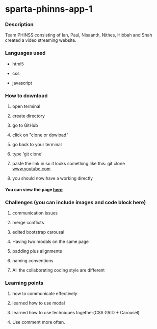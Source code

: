 # sparta-phinns-app-1

### Description

Team PHINSS consisting of Ian, Paul, Nisaanth, Nithes, Hibbah and Shah created a video streaming website.

### Languages used

* html5

* css

* javascript

### How to download

1. open terminal

2. create directory

3. go to GitHub

4. click on "clone or dowload"

5. go back to your terminal

6. type 'git clone'

7. paste the link in so it looks something like this: git clone www.youtube.com

8. you should now have a working directly

#### You can view the page [here]()

### Challenges (you can include images and code block here)

1. communication issues

2. merge conflicts

3. edited bootstrap carousal

4. Having two modals on the same page

5. padding plus alignments

6. naming conventions

7. All the collaborating coding style are different

### Learning points

1. how to communicate effectively

2. learned how to use modal

4. learned how to use techniques together(CSS GRID + Carousel)

5. Use comment more often.